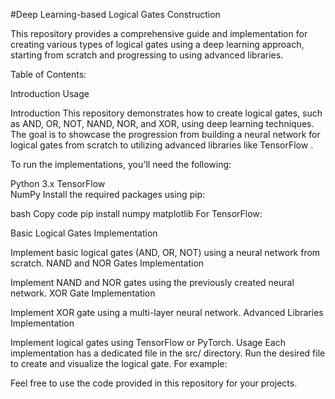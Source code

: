 #Deep Learning-based Logical Gates Construction

This repository provides a comprehensive guide and implementation for creating various types of logical gates using a deep learning approach, starting from scratch and progressing to using advanced libraries.

Table of Contents:

Introduction
Usage

Introduction
This repository demonstrates how to create logical gates, such as AND, OR, NOT, NAND, NOR, and XOR, using deep learning techniques. The goal is to showcase the progression from building a neural network for logical gates from scratch to utilizing advanced libraries like TensorFlow .


To run the implementations, you'll need the following:

Python 3.x
TensorFlow  
NumPy
Install the required packages using pip:

bash
Copy code
pip install numpy matplotlib
For TensorFlow:



Basic Logical Gates Implementation

Implement basic logical gates (AND, OR, NOT) using a neural network from scratch.
NAND and NOR Gates Implementation

Implement NAND and NOR gates using the previously created neural network.
XOR Gate Implementation

Implement XOR gate using a multi-layer neural network.
Advanced Libraries Implementation

Implement logical gates using TensorFlow or PyTorch.
Usage
Each implementation has a dedicated file in the src/ directory. Run the desired file to create and visualize the logical gate. For example:


 Feel free to use the code provided in this repository for your projects.
